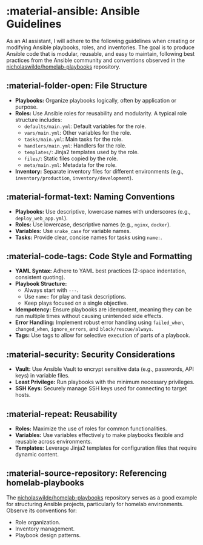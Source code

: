 # :material-ansible: Ansible Guidelines

As an AI assistant, I will adhere to the following guidelines when creating or modifying Ansible playbooks, roles, and inventories. The goal is to produce Ansible code that is modular, reusable, and easy to maintain, following best practices from the Ansible community and conventions observed in the [nicholaswilde/homelab-playbooks](https://github.com/nicholaswilde/homelab-playbooks) repository.

## :material-folder-open: File Structure

-   **Playbooks:** Organize playbooks logically, often by application or purpose.
-   **Roles:** Use Ansible roles for reusability and modularity. A typical role structure includes:
    -   `defaults/main.yml`: Default variables for the role.
    -   `vars/main.yml`: Other variables for the role.
    -   `tasks/main.yml`: Main tasks for the role.
    -   `handlers/main.yml`: Handlers for the role.
    -   `templates/`: Jinja2 templates used by the role.
    -   `files/`: Static files copied by the role.
    -   `meta/main.yml`: Metadata for the role.
-   **Inventory:** Separate inventory files for different environments (e.g., `inventory/production`, `inventory/development`).

## :material-format-text: Naming Conventions

-   **Playbooks:** Use descriptive, lowercase names with underscores (e.g., `deploy_web_app.yml`).
-   **Roles:** Use lowercase, descriptive names (e.g., `nginx`, `docker`).
-   **Variables:** Use `snake_case` for variable names.
-   **Tasks:** Provide clear, concise names for tasks using `name:`.

## :material-code-tags: Code Style and Formatting

-   **YAML Syntax:** Adhere to YAML best practices (2-space indentation, consistent quoting).
-   **Playbook Structure:**
    -   Always start with `---`.
    -   Use `name:` for play and task descriptions.
    -   Keep plays focused on a single objective.
-   **Idempotency:** Ensure playbooks are idempotent, meaning they can be run multiple times without causing unintended side effects.
-   **Error Handling:** Implement robust error handling using `failed_when`, `changed_when`, `ignore_errors`, and `block/rescue/always`.
-   **Tags:** Use tags to allow for selective execution of parts of a playbook.

## :material-security: Security Considerations

-   **Vault:** Use Ansible Vault to encrypt sensitive data (e.g., passwords, API keys) in variable files.
-   **Least Privilege:** Run playbooks with the minimum necessary privileges.
-   **SSH Keys:** Securely manage SSH keys used for connecting to target hosts.

## :material-repeat: Reusability

-   **Roles:** Maximize the use of roles for common functionalities.
-   **Variables:** Use variables effectively to make playbooks flexible and reusable across environments.
-   **Templates:** Leverage Jinja2 templates for configuration files that require dynamic content.

## :material-source-repository: Referencing homelab-playbooks

The [nicholaswilde/homelab-playbooks](https://github.com/nicholaswilde/homelab-playbooks) repository serves as a good example for structuring Ansible projects, particularly for homelab environments. Observe its conventions for:
-   Role organization.
-   Inventory management.
-   Playbook design patterns.
